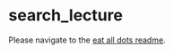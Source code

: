 # search_lecture

Please navigate to the [eat all dots readme](https://github.com/eugtsa/search_lecture/tree/main/examples/eat_all_dots).
